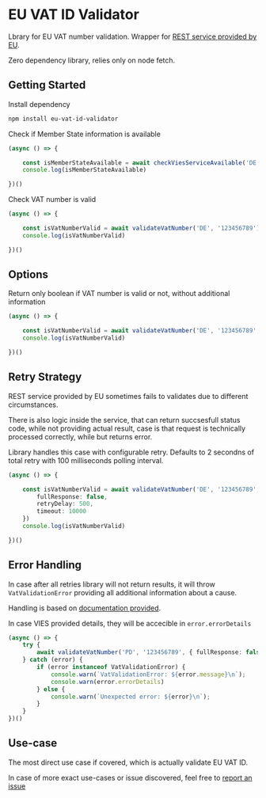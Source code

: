 # EU VAT ID Validator
Lbrary for EU VAT number validation. Wrapper for [REST service provided by EU](https://ec.europa.eu/taxation_customs/vies/#/technical-information).  

Zero dependency library, relies only on node fetch.

## Getting Started
Install dependency
```bash
npm install eu-vat-id-validator
```
Check if Member State information is available
```typescript
(async () => {

    const isMemberStateAvailable = await checkViesServiceAvailable('DE')
    console.log(isMemberStateAvailable)

})()
```
Check VAT number is valid
```typescript
(async () => {

    const isVatNumberValid = await validateVatNumber('DE', '123456789')
    console.log(isVatNumberValid)

})()
```
## Options
Return only boolean if VAT number is valid or not, without additional information
```typescript
(async () => {

    const isVatNumberValid = await validateVatNumber('DE', '123456789', { fullResponse: false })
    console.log(isVatNumberValid)

})()
```
## Retry Strategy
REST service provided by EU sometimes fails to validates due to different circumstances.  

There is also logic inside the service, that can return succsesfull status code, while not providing actual result, case is that request is technically processed correctly, while but returns error.  

Library handles this case with configurable retry. Defaults to 2 secondns of total retry with 100 milliseconds polling interval.
```typescript
(async () => {

    const isVatNumberValid = await validateVatNumber('DE', '123456789', {
        fullResponse: false,
        retryDelay: 500,
        timeout: 10000
    })
    console.log(isVatNumberValid)

})()
```
## Error Handling
In case after all retries library will not return results, it will throw `VatValidationError` providing all additional information about a cause.  

Handling is based on [documentation provided](https://taxation-customs.ec.europa.eu/document/13d951e7-822a-40b4-a0df-ea6dc94b7fbb_en).

In case VIES provided details, they will be accecible in `error.errorDetails`
```typescript
(async () => {
    try {
        await validateVatNumber('PD', '123456789', { fullResponse: false });
    } catch (error) {
        if (error instanceof VatValidationError) {
            console.warn(`VatValidationError: ${error.message}\n`);
            console.warn(error.errorDetails)
        } else {
            console.warn(`Unexpected error: ${error}\n`);
        }
    }
})()
```

## Use-case
The most direct use case if covered, which is actually validate EU VAT ID.  

In case of more exact use-cases or issue discovered, feel free to [report an issue](https://github.com/beyond-danube/eu-vat-id-validator/issues)
